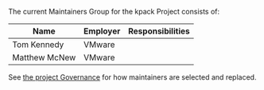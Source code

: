 The current Maintainers Group for the kpack Project consists of:

| Name          | Employer | Responsibilities |
|---------------|----------|------------------|
| Tom Kennedy   | VMware   |                  |
| Matthew McNew | VMware   |                  |

<!-- This list must be kept in sync with the [CNCF Project Maintainers list](https://github.com/cncf/foundation/blob/master/project-maintainers.csv) -->

See [the project Governance](GOVERNANCE.md) for how maintainers are selected and replaced.
